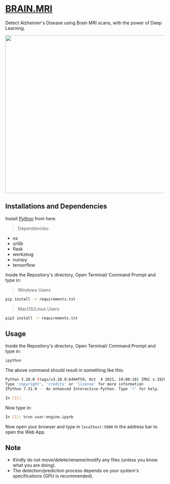 # [BRAIN.MRI](https://aytijha.github.io/BRAIN.MRI/)

Detect Alzheimer's Disease using Brain MRI scans, with the power of Deep Learning.

<img src="screenshots/BRAIN_MRI_demo.gif" width="1000" height="500"/>

## Installations and Dependencies

Install [Python](https://www.python.org) from here.
> Dependencies:
- os
- urllib
- flask
- werkzeug
- numpy
- tensorflow

Inside the Repository's directory, Open Terminal/ Command Prompt and type in:

> Windows Users
```bash
pip install -r requirements.txt
```

> MacOS/Linux Users
```bash
pip3 install -r requirements.txt
```

## Usage

Inside the Repository's directory, Open Terminal/ Command Prompt and type in:
```bash
ipython
```

The above command should result in something like this:
```bash
Python 3.10.0 (tags/v3.10.0:b494f59, Oct  4 2021, 19:00:18) [MSC v.1929 64 bit (AMD64)]
Type 'copyright', 'credits' or 'license' for more information
IPython 7.31.0 -- An enhanced Interactive Python. Type '?' for help.

In [1]:
```

Now type in:
```bash
In [1]: %run user-engine.ipynb
```

Now open your browser and type in `localhost:5000` in the address bar to open the Web App.

## Note

- Kindly do not move/delete/rename/modify any files (unless you know what you are doing).
- The detection/prediction process depends on your system's specifications (GPU is recommended).
